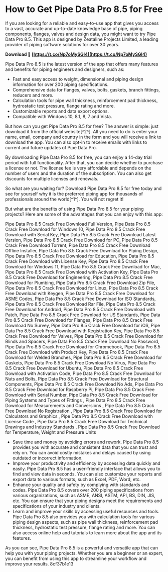 # How to Get Pipe Data Pro 8.5 for Free
 
If you are looking for a reliable and easy-to-use app that gives you access to a vast, accurate and up-to-date knowledge base of pipe, piping components, flanges, valves and design data, you might want to try Pipe Data Pro 8.5. This app is designed by Zeataline Projects Limited, a leading provider of piping software solutions for over 30 years.
 
**Download 🔗 [https://t.co/Np7oMySGl4](https://t.co/Np7oMySGl4)**


 
Pipe Data Pro 8.5 is the latest version of the app that offers many features and benefits for piping engineers and designers, such as:
 
- Fast and easy access to weight, dimensional and piping design information for over 200 piping specifications.
- Comprehensive data for flanges, valves, bolts, gaskets, branch fittings, reducers and more.
- Calculation tools for pipe wall thickness, reinforcement pad thickness, hydrostatic test pressure, flange rating and more.
- Customizable reports and data export options.
- Compatible with Windows 10, 8.1, 8, 7 and Vista.

But how can you get Pipe Data Pro 8.5 for free? The answer is simple: just download it from the official website[^2^]. All you need to do is enter your name, email, company and country in the form and you will receive a link to download the app. You can also opt-in to receive emails with links to current and future updates of Pipe Data Pro.
 
By downloading Pipe Data Pro 8.5 for free, you can enjoy a 14-day trial period with full functionality. After that, you can decide whether to purchase a license or not. The license fee is very affordable and depends on the number of users and the duration of the subscription. You can also get discounts for multiple licenses and renewals.
 
So what are you waiting for? Download Pipe Data Pro 8.5 for free today and see for yourself why it is the preferred piping app for thousands of professionals around the world[^1^]. You will not regret it!
  
But what are the benefits of using Pipe Data Pro 8.5 for your piping projects? Here are some of the advantages that you can enjoy with this app:
 
Pipe Data Pro 8.5 Crack Free Download Full Version,  Pipe Data Pro 8.5 Crack Free Download for Windows 10,  Pipe Data Pro 8.5 Crack Free Download with Serial Key,  Pipe Data Pro 8.5 Crack Free Download Latest Version,  Pipe Data Pro 8.5 Crack Free Download for PC,  Pipe Data Pro 8.5 Crack Free Download Torrent,  Pipe Data Pro 8.5 Crack Free Download Offline Installer,  Pipe Data Pro 8.5 Crack Free Download for Piping Design,  Pipe Data Pro 8.5 Crack Free Download for Education,  Pipe Data Pro 8.5 Crack Free Download with License Key,  Pipe Data Pro 8.5 Crack Free Download for Windows 11,  Pipe Data Pro 8.5 Crack Free Download for Mac,  Pipe Data Pro 8.5 Crack Free Download with Activation Key,  Pipe Data Pro 8.5 Crack Free Download for Engineering,  Pipe Data Pro 8.5 Crack Free Download for Plumbing,  Pipe Data Pro 8.5 Crack Free Download Zip File,  Pipe Data Pro 8.5 Crack Free Download for Linux,  Pipe Data Pro 8.5 Crack Free Download with Keygen,  Pipe Data Pro 8.5 Crack Free Download for ASME Codes,  Pipe Data Pro 8.5 Crack Free Download for ISO Standards,  Pipe Data Pro 8.5 Crack Free Download Rar File,  Pipe Data Pro 8.5 Crack Free Download for Android,  Pipe Data Pro 8.5 Crack Free Download with Patch,  Pipe Data Pro 8.5 Crack Free Download for US Standards,  Pipe Data Pro 8.5 Crack Free Download for Flanges,  Pipe Data Pro 8.5 Crack Free Download No Survey,  Pipe Data Pro 8.5 Crack Free Download for iOS,  Pipe Data Pro 8.5 Crack Free Download with Registration Key,  Pipe Data Pro 8.5 Crack Free Download for Valves,  Pipe Data Pro 8.5 Crack Free Download for Blinds and Spacers,  Pipe Data Pro 8.5 Crack Free Download No Password,  Pipe Data Pro 8.5 Crack Free Download for Chromebook,  Pipe Data Pro 8.5 Crack Free Download with Product Key,  Pipe Data Pro 8.5 Crack Free Download for Welded Branches,  Pipe Data Pro 8.5 Crack Free Download for Gaskets,  Pipe Data Pro 8.5 Crack Free Download No Virus,  Pipe Data Pro 8.5 Crack Free Download for Ubuntu,  Pipe Data Pro 8.5 Crack Free Download with Activation Code,  Pipe Data Pro 8.5 Crack Free Download for Nuts and Bolts,  Pipe Data Pro 8.5 Crack Free Download for Structural Components,  Pipe Data Pro 8.5 Crack Free Download No Ads,  Pipe Data Pro 8.5 Crack Free Download for Raspberry Pi,  Pipe Data Pro 8.5 Crack Free Download with Serial Number,  Pipe Data Pro 8.5 Crack Free Download for Piping Systems and Types of Fittings ,  Pipe Data Pro 8.5 Crack Free Download for Measurements and Conversions ,  Pipe Data Pro 8.5 Crack Free Download No Registration ,  Pipe Data Pro 8.5 Crack Free Download for Calculators and Graphics ,  Pipe Data Pro 8.5 Crack Free Download with License Code ,  Pipe Data Pro 8.5 Crack Free Download for Technical Drawings and Industry Standards ,  Pipe Data Pro 8.5 Crack Free Download for Temperature, Weight and Pressure Units

- Save time and money by avoiding errors and rework. Pipe Data Pro 8.5 provides you with accurate and consistent data that you can trust and rely on. You can avoid costly mistakes and delays caused by using outdated or incorrect information.
- Improve your productivity and efficiency by accessing data quickly and easily. Pipe Data Pro 8.5 has a user-friendly interface that allows you to find and view data in seconds. You can also customize your reports and export data to various formats, such as Excel, PDF, Word, etc.
- Enhance your quality and safety by complying with standards and codes. Pipe Data Pro 8.5 covers over 200 piping specifications from various organizations, such as ASME, ANSI, ASTM, API, BS, DIN, JIS, etc. You can ensure that your piping designs meet the requirements and specifications of your industry and clients.
- Learn and improve your skills by accessing useful resources and tools. Pipe Data Pro 8.5 also provides you with calculation tools for various piping design aspects, such as pipe wall thickness, reinforcement pad thickness, hydrostatic test pressure, flange rating and more. You can also access online help and tutorials to learn more about the app and its features.

As you can see, Pipe Data Pro 8.5 is a powerful and versatile app that can help you with your piping projects. Whether you are a beginner or an expert, you can benefit from using this app to streamline your workflow and improve your results.
 8cf37b1e13
 
